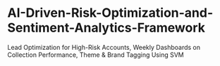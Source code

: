 # AI-Driven-Risk-Optimization-and-Sentiment-Analytics-Framework
Lead Optimization for High-Risk Accounts, Weekly Dashboards on Collection Performance, Theme &amp; Brand Tagging Using SVM

